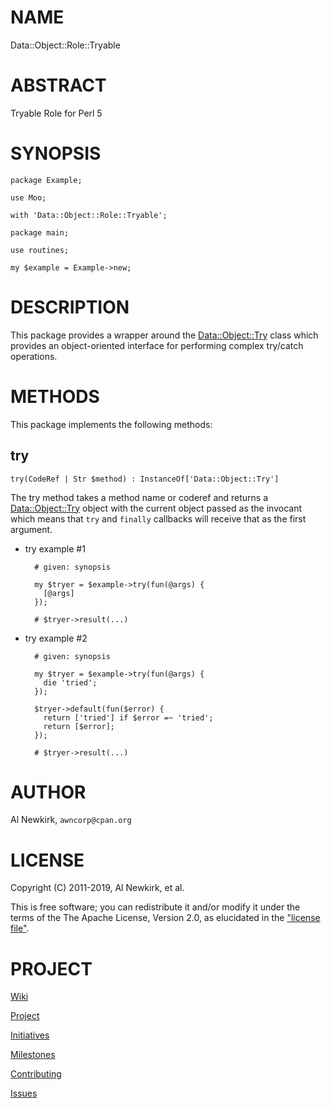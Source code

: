 # NAME

Data::Object::Role::Tryable

# ABSTRACT

Tryable Role for Perl 5

# SYNOPSIS

    package Example;

    use Moo;

    with 'Data::Object::Role::Tryable';

    package main;

    use routines;

    my $example = Example->new;

# DESCRIPTION

This package provides a wrapper around the [Data::Object::Try](https://metacpan.org/pod/Data::Object::Try) class which
provides an object-oriented interface for performing complex try/catch
operations.

# METHODS

This package implements the following methods:

## try

    try(CodeRef | Str $method) : InstanceOf['Data::Object::Try']

The try method takes a method name or coderef and returns a
[Data::Object::Try](https://metacpan.org/pod/Data::Object::Try) object with the current object passed as the invocant
which means that `try` and `finally` callbacks will receive that as the first
argument.

- try example #1

        # given: synopsis

        my $tryer = $example->try(fun(@args) {
          [@args]
        });

        # $tryer->result(...)

- try example #2

        # given: synopsis

        my $tryer = $example->try(fun(@args) {
          die 'tried';
        });

        $tryer->default(fun($error) {
          return ['tried'] if $error =~ 'tried';
          return [$error];
        });

        # $tryer->result(...)

# AUTHOR

Al Newkirk, `awncorp@cpan.org`

# LICENSE

Copyright (C) 2011-2019, Al Newkirk, et al.

This is free software; you can redistribute it and/or modify it under the terms
of the The Apache License, Version 2.0, as elucidated in the ["license
file"](https://github.com/iamalnewkirk/data-object-role-tryable/blob/master/LICENSE).

# PROJECT

[Wiki](https://github.com/iamalnewkirk/data-object-role-tryable/wiki)

[Project](https://github.com/iamalnewkirk/data-object-role-tryable)

[Initiatives](https://github.com/iamalnewkirk/data-object-role-tryable/projects)

[Milestones](https://github.com/iamalnewkirk/data-object-role-tryable/milestones)

[Contributing](https://github.com/iamalnewkirk/data-object-role-tryable/blob/master/CONTRIBUTE.md)

[Issues](https://github.com/iamalnewkirk/data-object-role-tryable/issues)
